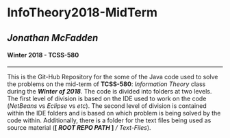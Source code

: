 # InfoTheory2018-MidTerm

## *Jonathan McFadden*

#### Winter 2018 - TCSS-580


-------

This is the Git-Hub Repository for the some of the Java code used to solve the problems on the mid-term of **TCSS-580**: *Information Theory* class during the ***Winter of 2018***.  The code is divided into folders at two levels.  The first level of division is based on the IDE used to work on the code (*NetBeans* vs *Eclipse* vs *etc*).  The second level of division is contained within the IDE folders and is based on which problem is being solved by the code within.  Additionally, there is a folder for the text files being used as source material (**[ *ROOT REPO PATH* ]** */ Text-Files*).

